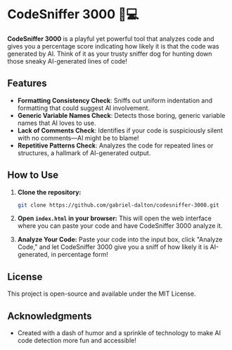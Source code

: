 # CodeSniffer 3000 🐶💻

**CodeSniffer 3000** is a playful yet powerful tool that analyzes code and gives you a percentage score indicating how likely it is that the code was generated by AI. Think of it as your trusty sniffer dog for hunting down those sneaky AI-generated lines of code!

## Features

- **Formatting Consistency Check**: Sniffs out uniform indentation and formatting that could suggest AI involvement.
- **Generic Variable Names Check**: Detects those boring, generic variable names that AI loves to use.
- **Lack of Comments Check**: Identifies if your code is suspiciously silent with no comments—AI might be to blame!
- **Repetitive Patterns Check**: Analyzes the code for repeated lines or structures, a hallmark of AI-generated output.

## How to Use

1. **Clone the repository:**
   ```bash
   git clone https://github.com/gabriel-dalton/codesniffer-3000.git
   ```

2. **Open `index.html` in your browser:**
   This will open the web interface where you can paste your code and have CodeSniffer 3000 analyze it.

3. **Analyze Your Code:**
   Paste your code into the input box, click "Analyze Code," and let CodeSniffer 3000 give you a sniff of how likely it is AI-generated, in percentage form!

## License

This project is open-source and available under the MIT License.

## Acknowledgments

- Created with a dash of humor and a sprinkle of technology to make AI code detection more fun and accessible!
